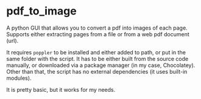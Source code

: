 # pdf_to_image

A python GUI that allows you to convert a pdf into images of each page.
Supports either extracting pages from a file or from a web pdf document (url).

It requires `poppler` to be installed and either added to path, or put in the same folder with the script. 
It has to be either built from the source code manually, or downloaded via a package manager (in my case, Chocolatey).
Other than that, the script has no external dependencies (it uses built-in modules).

It is pretty basic, but it works for my needs.
